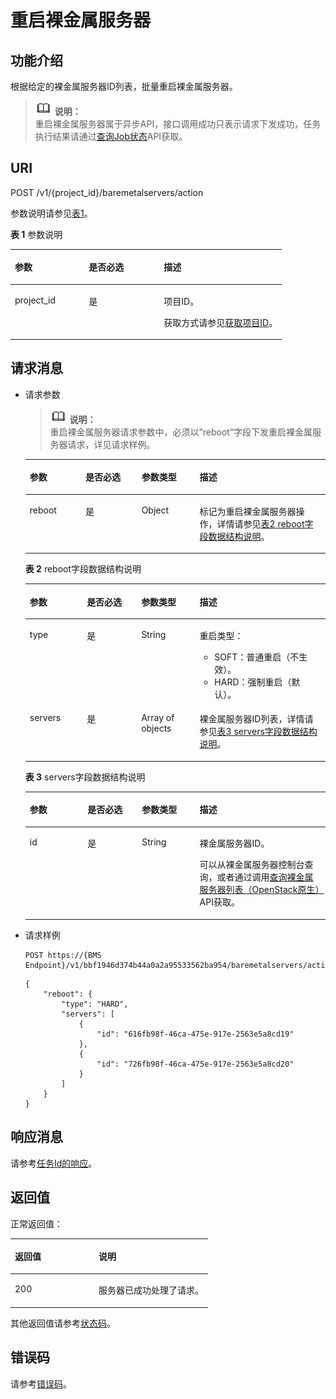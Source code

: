 # 重启裸金属服务器<a name="ZH-CN_TOPIC_0131356392"></a>

## 功能介绍<a name="section39601516"></a>

根据给定的裸金属服务器ID列表，批量重启裸金属服务器。

>![](public_sys-resources/icon-note.gif) **说明：**   
>重启裸金属服务器属于异步API，接口调用成功只表示请求下发成功，任务执行结果请通过[查询Job状态](查询Job状态.md)API获取。  

## URI<a name="section20869327"></a>

POST /v1/\{project\_id\}/baremetalservers/action

参数说明请参见[表1](#table33008913)。

**表 1**  参数说明

<a name="table33008913"></a>
<table><thead align="left"><tr id="row32701678"><th class="cellrowborder" valign="top" width="27.229999999999997%" id="mcps1.2.4.1.1"><p id="p31590262"><a name="p31590262"></a><a name="p31590262"></a>参数</p>
</th>
<th class="cellrowborder" valign="top" width="27.66%" id="mcps1.2.4.1.2"><p id="p8674443"><a name="p8674443"></a><a name="p8674443"></a>是否必选</p>
</th>
<th class="cellrowborder" valign="top" width="45.11%" id="mcps1.2.4.1.3"><p id="p31541268"><a name="p31541268"></a><a name="p31541268"></a>描述</p>
</th>
</tr>
</thead>
<tbody><tr id="row4705914"><td class="cellrowborder" valign="top" width="27.229999999999997%" headers="mcps1.2.4.1.1 "><p id="p45634724"><a name="p45634724"></a><a name="p45634724"></a>project_id</p>
</td>
<td class="cellrowborder" valign="top" width="27.66%" headers="mcps1.2.4.1.2 "><p id="p5425146"><a name="p5425146"></a><a name="p5425146"></a>是</p>
</td>
<td class="cellrowborder" valign="top" width="45.11%" headers="mcps1.2.4.1.3 "><p id="p37593705"><a name="p37593705"></a><a name="p37593705"></a>项目ID。</p>
<p id="p652825144113"><a name="p652825144113"></a><a name="p652825144113"></a>获取方式请参见<a href="获取项目ID.md">获取项目ID</a>。</p>
</td>
</tr>
</tbody>
</table>

## 请求消息<a name="section53606218"></a>

-   请求参数

    >![](public_sys-resources/icon-note.gif) **说明：**   
    >重启裸金属服务器请求参数中，必须以”reboot”字段下发重启裸金属服务器请求，详见请求样例。  

    <a name="table54749715"></a>
    <table><thead align="left"><tr id="row24121565"><th class="cellrowborder" valign="top" width="18.57%" id="mcps1.1.5.1.1"><p id="p7689721"><a name="p7689721"></a><a name="p7689721"></a>参数</p>
    </th>
    <th class="cellrowborder" valign="top" width="18.68%" id="mcps1.1.5.1.2"><p id="p18887690"><a name="p18887690"></a><a name="p18887690"></a>是否必选</p>
    </th>
    <th class="cellrowborder" valign="top" width="19.35%" id="mcps1.1.5.1.3"><p id="p53507960"><a name="p53507960"></a><a name="p53507960"></a>参数类型</p>
    </th>
    <th class="cellrowborder" valign="top" width="43.4%" id="mcps1.1.5.1.4"><p id="p39177514"><a name="p39177514"></a><a name="p39177514"></a>描述</p>
    </th>
    </tr>
    </thead>
    <tbody><tr id="row19262089"><td class="cellrowborder" valign="top" width="18.57%" headers="mcps1.1.5.1.1 "><p id="p16725372"><a name="p16725372"></a><a name="p16725372"></a>reboot</p>
    </td>
    <td class="cellrowborder" valign="top" width="18.68%" headers="mcps1.1.5.1.2 "><p id="p12577900"><a name="p12577900"></a><a name="p12577900"></a>是</p>
    </td>
    <td class="cellrowborder" valign="top" width="19.35%" headers="mcps1.1.5.1.3 "><p id="p12176960"><a name="p12176960"></a><a name="p12176960"></a>Object</p>
    </td>
    <td class="cellrowborder" valign="top" width="43.4%" headers="mcps1.1.5.1.4 "><p id="p18634089"><a name="p18634089"></a><a name="p18634089"></a>标记为重启裸金属服务器操作，详情请参见<a href="#table64591731162222">表2 reboot字段数据结构说明</a>。</p>
    </td>
    </tr>
    </tbody>
    </table>

    **表 2**  reboot字段数据结构说明

    <a name="table64591731162222"></a>
    <table><thead align="left"><tr id="row30453945162222"><th class="cellrowborder" valign="top" width="19.02%" id="mcps1.2.5.1.1"><p id="p50850477162222"><a name="p50850477162222"></a><a name="p50850477162222"></a>参数</p>
    </th>
    <th class="cellrowborder" valign="top" width="18.12%" id="mcps1.2.5.1.2"><p id="p25248002162222"><a name="p25248002162222"></a><a name="p25248002162222"></a>是否必选</p>
    </th>
    <th class="cellrowborder" valign="top" width="19.46%" id="mcps1.2.5.1.3"><p id="p31822304162222"><a name="p31822304162222"></a><a name="p31822304162222"></a>参数类型</p>
    </th>
    <th class="cellrowborder" valign="top" width="43.4%" id="mcps1.2.5.1.4"><p id="p27469806162222"><a name="p27469806162222"></a><a name="p27469806162222"></a>描述</p>
    </th>
    </tr>
    </thead>
    <tbody><tr id="row42922987162336"><td class="cellrowborder" valign="top" width="19.02%" headers="mcps1.2.5.1.1 "><p id="p50762568162336"><a name="p50762568162336"></a><a name="p50762568162336"></a>type</p>
    </td>
    <td class="cellrowborder" valign="top" width="18.12%" headers="mcps1.2.5.1.2 "><p id="p18127378162336"><a name="p18127378162336"></a><a name="p18127378162336"></a>是</p>
    </td>
    <td class="cellrowborder" valign="top" width="19.46%" headers="mcps1.2.5.1.3 "><p id="p59031541162336"><a name="p59031541162336"></a><a name="p59031541162336"></a>String</p>
    </td>
    <td class="cellrowborder" valign="top" width="43.4%" headers="mcps1.2.5.1.4 "><p id="p16825496162336"><a name="p16825496162336"></a><a name="p16825496162336"></a>重启类型：</p>
    <a name="ul62344604154036"></a><a name="ul62344604154036"></a><ul id="ul62344604154036"><li>SOFT：普通重启（不生效）。</li><li>HARD：强制重启（默认）。</li></ul>
    </td>
    </tr>
    <tr id="row10461780162222"><td class="cellrowborder" valign="top" width="19.02%" headers="mcps1.2.5.1.1 "><p id="p19668200162240"><a name="p19668200162240"></a><a name="p19668200162240"></a>servers</p>
    </td>
    <td class="cellrowborder" valign="top" width="18.12%" headers="mcps1.2.5.1.2 "><p id="p49620364162240"><a name="p49620364162240"></a><a name="p49620364162240"></a>是</p>
    </td>
    <td class="cellrowborder" valign="top" width="19.46%" headers="mcps1.2.5.1.3 "><p id="p59826577162240"><a name="p59826577162240"></a><a name="p59826577162240"></a>Array of objects</p>
    </td>
    <td class="cellrowborder" valign="top" width="43.4%" headers="mcps1.2.5.1.4 "><p id="p59922456162240"><a name="p59922456162240"></a><a name="p59922456162240"></a>裸金属服务器ID列表，详情请参见<a href="#table26785545162223">表3 servers字段数据结构说明</a>。</p>
    </td>
    </tr>
    </tbody>
    </table>

    **表 3**  servers字段数据结构说明

    <a name="table26785545162223"></a>
    <table><thead align="left"><tr id="row56759147162223"><th class="cellrowborder" valign="top" width="19.24%" id="mcps1.2.5.1.1"><p id="p34088203162223"><a name="p34088203162223"></a><a name="p34088203162223"></a>参数</p>
    </th>
    <th class="cellrowborder" valign="top" width="18.12%" id="mcps1.2.5.1.2"><p id="p9681039162223"><a name="p9681039162223"></a><a name="p9681039162223"></a>是否必选</p>
    </th>
    <th class="cellrowborder" valign="top" width="19.24%" id="mcps1.2.5.1.3"><p id="p45966688162223"><a name="p45966688162223"></a><a name="p45966688162223"></a>参数类型</p>
    </th>
    <th class="cellrowborder" valign="top" width="43.4%" id="mcps1.2.5.1.4"><p id="p32314213162223"><a name="p32314213162223"></a><a name="p32314213162223"></a>描述</p>
    </th>
    </tr>
    </thead>
    <tbody><tr id="row205574162223"><td class="cellrowborder" valign="top" width="19.24%" headers="mcps1.2.5.1.1 "><p id="p16651565162223"><a name="p16651565162223"></a><a name="p16651565162223"></a>id</p>
    </td>
    <td class="cellrowborder" valign="top" width="18.12%" headers="mcps1.2.5.1.2 "><p id="p6599487162223"><a name="p6599487162223"></a><a name="p6599487162223"></a>是</p>
    </td>
    <td class="cellrowborder" valign="top" width="19.24%" headers="mcps1.2.5.1.3 "><p id="p64796454162223"><a name="p64796454162223"></a><a name="p64796454162223"></a>String</p>
    </td>
    <td class="cellrowborder" valign="top" width="43.4%" headers="mcps1.2.5.1.4 "><p id="p59084190162223"><a name="p59084190162223"></a><a name="p59084190162223"></a>裸金属服务器ID。</p>
    <p id="p29791113277"><a name="p29791113277"></a><a name="p29791113277"></a>可以从<span id="zh-cn_topic_0113746489_text013014803615"><a name="zh-cn_topic_0113746489_text013014803615"></a><a name="zh-cn_topic_0113746489_text013014803615"></a>裸金属服务器</span><span id="zh-cn_topic_0113746489_text10131448133612"><a name="zh-cn_topic_0113746489_text10131448133612"></a><a name="zh-cn_topic_0113746489_text10131448133612"></a></span>控制台查询，或者通过调用<a href="查询裸金属服务器列表（OpenStack原生）.md">查询裸金属服务器列表（OpenStack原生）</a>API获取。</p>
    </td>
    </tr>
    </tbody>
    </table>

-   请求样例

    ```
    POST https://{BMS Endpoint}/v1/bbf1946d374b44a0a2a95533562ba954/baremetalservers/action
    ```

    ```
    {
        "reboot": {
            "type": "HARD",
            "servers": [
                {
                    "id": "616fb98f-46ca-475e-917e-2563e5a8cd19"
                },
                {
                    "id": "726fb98f-46ca-475e-917e-2563e5a8cd20"
                }
            ]
        }
    }
    ```


## 响应消息<a name="section12693918"></a>

请参考[任务Id的响应](任务Id的响应.md)。

## 返回值<a name="section868814916514"></a>

正常返回值：

<a name="zh-cn_topic_0106040941_table753804619176"></a>
<table><thead align="left"><tr id="zh-cn_topic_0106040941_row10735134615172"><th class="cellrowborder" valign="top" width="42.42%" id="mcps1.1.3.1.1"><p id="zh-cn_topic_0106040941_p19735204616177"><a name="zh-cn_topic_0106040941_p19735204616177"></a><a name="zh-cn_topic_0106040941_p19735204616177"></a>返回值</p>
</th>
<th class="cellrowborder" valign="top" width="57.58%" id="mcps1.1.3.1.2"><p id="zh-cn_topic_0106040941_p207355465176"><a name="zh-cn_topic_0106040941_p207355465176"></a><a name="zh-cn_topic_0106040941_p207355465176"></a>说明</p>
</th>
</tr>
</thead>
<tbody><tr id="zh-cn_topic_0106040941_row1473514621713"><td class="cellrowborder" valign="top" width="42.42%" headers="mcps1.1.3.1.1 "><p id="zh-cn_topic_0106040941_p13735144611178"><a name="zh-cn_topic_0106040941_p13735144611178"></a><a name="zh-cn_topic_0106040941_p13735144611178"></a>200</p>
</td>
<td class="cellrowborder" valign="top" width="57.58%" headers="mcps1.1.3.1.2 "><p id="zh-cn_topic_0106040941_p207351246161711"><a name="zh-cn_topic_0106040941_p207351246161711"></a><a name="zh-cn_topic_0106040941_p207351246161711"></a>服务器已成功处理了请求。</p>
</td>
</tr>
</tbody>
</table>

其他返回值请参考[状态码](状态码.md)。

## 错误码<a name="section14752650154917"></a>

请参考[错误码](错误码.md)。

